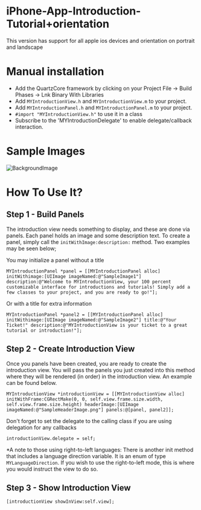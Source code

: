 iPhone-App-Introduction-Tutorial+orientation
================================

This version has support for all apple ios devices and orientation on portrait and landscape


Manual installation
========================

- Add the QuartzCore framework by clicking on your Project File -> Build Phases -> Lnk Binary With Libraries
- Add `MYIntroductionView.h` and `MYIntroductionView.m` to your project.
- Add `MYIntroductionPanel.h` and `MYIntroductionPanel.m` to your project.
- `#import "MYIntroductionView.h"` to use it in a class
- Subscribe to the 'MYIntroductionDelegate' to enable delegate/callback interaction.


Sample Images
========================

![BackgroundImage](http://img221.imageshack.us/img221/8606/iossimulatorscreenshotm.png)  

How To Use It?
========================

Step 1 - Build Panels
------------------------
The introduction view needs something to display, and these are done via panels. Each panel holds an image and some description text. To create a panel, simply call the `initWithImage:description:` method. Two examples may be seen below;

You may initialize a panel without a title
```objc
MYIntroductionPanel *panel = [[MYIntroductionPanel alloc] initWithimage:[UIImage imageNamed:@"SampleImage1"] description:@"Welcome to MYIntroductionView, your 100 percent customizable interface for introductions and tutorials! Simply add a few classes to your project, and you are ready to go!"];
```

Or with a title for extra information
```objc
MYIntroductionPanel *panel2 = [[MYIntroductionPanel alloc] initWithimage:[UIImage imageNamed:@"SampleImage2"] title:@"Your Ticket!" description:@"MYIntroductionView is your ticket to a great tutorial or introduction!"];
```    

Step 2 - Create Introduction View
-----------------------
Once you panels have been created,  you are ready to create the introduction view. You will pass the panels you just created into this method where they will be rendered (in order) in the introduction view. An example can be found below.

```objc
MYIntroductionView *introductionView = [[MYIntroductionView alloc] initWithFrame:CGRectMake(0, 0, self.view.frame.size.width, self.view.frame.size.height) headerImage:[UIImage imageNamed:@"SampleHeaderImage.png"] panels:@[panel, panel2]];
```
Don't forget to set the delegate to the calling class if you are using delegation for any callbacks

```objc
introductionView.delegate = self;
```
 
*A note to those using right-to-left languages: There is another init method that includes a language direction variable. It is an enum of type `MYLanguageDirection`. If you wish to use the right-to-left mode, this is where you would instruct the view to do so.

Step 3 - Show Introduction View
-----------------------

```objc
[introductionView showInView:self.view];
```
